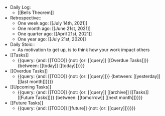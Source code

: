 - Daily Log:
    - [[Bells Theorem]]
- Retrospective::
    - One week ago: [[July 14th, 2021]]
    - One month ago: [[June 21st, 2021]]
    - One quarter ago: [[April 21st, 2021]]
    - One year ago: [[July 21st, 2020]]
- Daily Stoic::
    - As motivation to get up, is to think how your work impact others
- [[Tasks]]
    - {{query: {and: [[TODO]] {not: {or: [[query]] [[Overdue Tasks]]}} {between: [[today]] [[today]]}}}}
- [[Overdue Tasks]]
    - {{query: {and: [[TODO]] {not: {or: [[query]]}} {between: [[yesterday]] [[last month]]}}}}
- [[Upcoming Tasks]]
    - {{query: {and: [[TODO]] {not: {or: [[query]] [[archive]] [[Tasks]] [[Future Tasks]]}} {between: [[tomorrow]] [[next month]]}}}}
- [[Future Tasks]]
    - {{query: {and: [[TODO]] [[future]] {not: {or: [[query]]}}}}}
